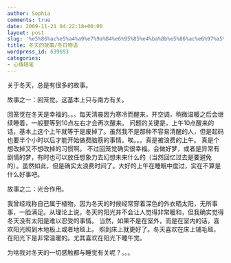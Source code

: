 ```yaml
---
author: Sophia
comments: true
date: 2009-11-21 04:22:18+00:00
layout: post
slug: '%e5%86%ac%e5%a4%a9%e7%9a%84%e6%95%85%e4%ba%8b%e5%86%ac%e6%97%a5%e7%89%a9%e8%af%ad'
title: 冬天的故事/冬日物语
wordpress_id: 639693
categories:
- 心情随笔
---
```


关于冬天，总是有很多的故事。

故事之一：回笼觉。这基本上只与南方有关。

回笼觉在冬天是幸福的。。。每天清晨因为寒冷而醒来，开空调，稍微温暖之后会继续睡着，一般要等到10点左右才会再次醒来。
问题的关键是，上午10点醒来的话，基本上这个上午就等于是废掉了。虽然我不是那种不容易清醒的人，但是起码也要半个小时以后才能开始做费脑筋的事情。唉。。。真是被浪费的上午。
真是个想改掉又不想改掉的习惯啊。
不过回笼觉确实很幸福。会做好梦，或者是异常有剧情的梦，有时也可以放任想象力去幻想未来什么的（当然回忆过去是要避免的）。虽然如此，但是确实太浪费时间了。大好的上午在睡眠中度过，实在不算是什么好事吧。

故事之二：光合作用。

我曾经戏称自己属于植物，因为冬天的时候经常穿着深色的外衣晒太阳，无所事事，一脸满足。从理论上说，冬天的阳光并不会让人觉得非常暖和，但我确实觉得冬天没有太阳是难以忍受的事情。 当然，如果不是在室外，而是在室内的话，喜欢阳光照到木地板上或者地毯上。
照到床上就更好了。冬天喜欢在床上铺毛毯，在阳光下是非常温暖的。尤其喜欢在阳光下睡午觉。

为啥我对冬天的一切感触都与睡觉有关呢？。。。

